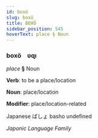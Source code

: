 ```yaml
---
id: boxö
slug: boxö
title: BOXÖ
sidebar_position: 545
hoverText: place § Noun
---
```


### boxö&emsp;<span kind="abugida">ʋɋı</span>

*place* **§** Noun

**Verb**: to be a place/location

**Noun**: place/location

**Modifier**: place/location-related

Japanese ばしょ basho undefined

*Japonic Language Family*